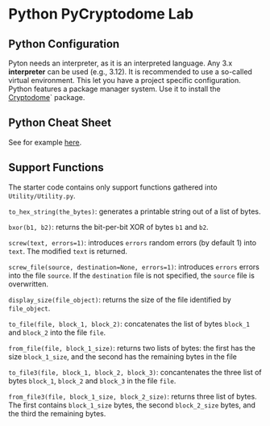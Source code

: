 # Python PyCryptodome Lab

## Python Configuration
Pyton needs an interpreter, as it is an interpreted language.
Any 3.x **interpreter** can be used (e.g., 3.12). It is recommended to use a so-called virtual environment. This let you have a project specific configuration.
Python features a package manager system. Use it to install the [Cryptodome](https://www.pycryptodome.org/)` package.

## Python Cheat Sheet

See for example [here](https://perso.limsi.fr/pointal/_media/python:cours:mementopython3-english.pdf).

## Support Functions
The starter code contains only support functions gathered into `Utility/Utility.py`.

`to_hex_string(the_bytes)`:   generates a printable string out of a list of bytes.

 `bxor(b1, b2)`:  returns the bit-per-bit XOR of bytes `b1` and `b2`.
     
`screw(text, errors=1)`:  introduces `errors` random errors (by default 1) into `text`. The modified `text` is returned.
    
`screw_file(source, destination=None, errors=1)`:  introduces `errors` errors into the file `source`. If the `destination` file is not specified, the `source` file is overwritten.

`display_size(file_object)`:  returns the size of the file identified by `file_object`.
    
`to_file(file, block_1, block_2)`:  concatenates the list of bytes `block_1` and `block_2` into the file `file`.

`from_file(file, block_1_size)`:  returns two lists of bytes: the first has the size `block_1_size`, and the second has the remaining bytes in the file
  
 `to_file3(file, block_1, block_2, block_3)`:  concantenates the three list of bytes `block_1`, `block_2` and `block_3` in the file `file`.
  
`from_file3(file, block_1_size, block_2_size)`:  returns three list of bytes. The first contains `block_1_size` bytes, the second `block_2_size` bytes, and the third the remaining bytes.
 

